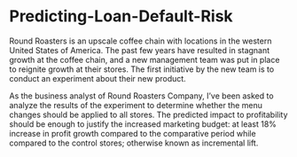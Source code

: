 # Predicting-Loan-Default-Risk
Round Roasters is an upscale coffee chain with locations in the western
United States of America. The past few years have resulted in stagnant growth at the coffee
chain, and a new management team was put in place to reignite growth at their stores. The first
initiative by the new team is to conduct an experiment about their new product.

As the business analyst of Round Roasters Company, I’ve been asked to analyze the results of
the experiment to determine whether the menu changes should be applied to all stores.
The predicted impact to profitability should be enough to justify the increased marketing budget:
at least 18% increase in profit growth compared to the comparative period while compared to
the control stores; otherwise known as incremental lift.
